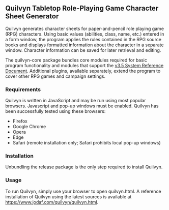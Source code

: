 ## Quilvyn Tabletop Role-Playing Game Character Sheet Generator

Quilvyn generates character sheets for paper-and-pencil role playing game
(RPG) characters.  Using basic values (abilities, class, name, etc.) entered
in a form window, the program applies the rules contained in the RPG source
books and displays formatted information about the character in a separate
window.  Character information can be saved for later retrieval and editing.

The quilvyn-core package bundles core modules required for basic program
functionality and modules that support the <a href="http://dndsrd.net/">v3.5
System Reference Document</a>. Additional plugins, available separately, extend
the program to cover other RPG games and campaign settings.

### Requirements

Quilvyn is written in JavaScript and may be run using most popular browsers.
Javascript and pop-up windows must be enabled.  Quilvyn has been successfully
tested using these browsers:

* Firefox 
* Google Chrome 
* Opera 
* Edge
* Safari (remote installation only; Safari prohibits local pop-up windows)

### Installation

Unbundling the release package is the only step required to install Quilvyn.

### Usage

To run Quilvyn, simply use your browser to open quilvyn.html. A reference
installation of Quilvyn using the latest sources is available at
<a href="https://www.jodaf.com/quilvyn/quilvyn.html">https://www.jodaf.com/quilvyn/quilvyn.html</a>.
